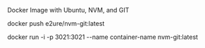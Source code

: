Docker Image with Ubuntu, NVM, and GIT

docker push e2ure/nvm-git:latest

docker run -i -p 3021:3021 --name container-name nvm-git:latest
